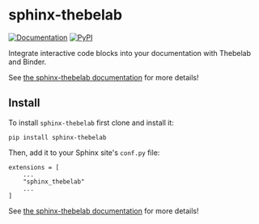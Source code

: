 # sphinx-thebelab

[![Documentation](https://readthedocs.org/projects/sphinx-thebelab/badge/?version=latest)](https://sphinx-thebelab.readthedocs.io/en/latest/?badge=latest)
[![PyPI](https://img.shields.io/pypi/v/sphinx-thebelab.svg)](https://pypi.org/project/sphinx-thebelab)

Integrate interactive code blocks into your documentation with Thebelab and Binder.

See [the sphinx-thebelab documentation](https://sphinx-thebelab.readthedocs.io/en/latest/) for more details!

## Install

To install `sphinx-thebelab` first clone and install it:

```
pip install sphinx-thebelab
```

Then, add it to your Sphinx site's `conf.py` file:

```
extensions = [
    ...
    "sphinx_thebelab"
    ...
]
```

See [the sphinx-thebelab documentation](https://sphinx-thebelab.readthedocs.io/en/latest/) for more details!
